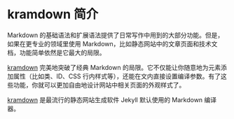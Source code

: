 # kramdown 简介

Markdown 的基础语法和扩展语法提供了日常写作中用到的大部分功能。但是，如果在更专业的领域里使用 Markdown，比如静态网站中的文章页面和技术文档，功能简单依然是它最大的局限。

[kramdown] 完美地突破了经典 Markdown 的局限。它不仅能让你随意地为元素添加属性（比如类、ID、CSS 行内样式等），还能在文内直接设置编译参数。有了这些功能，你就可以更加自由地设计网站中相关页面的外观样式了。

[kramdown] 是最流行的静态网站生成软件 Jekyll 默认使用的 Markdown 编译器。


[kramdown]: https://kramdown.gettalong.org/index.html "kramdown官网"